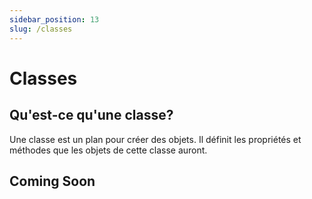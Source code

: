 ```yaml
---
sidebar_position: 13
slug: /classes
---
```


# Classes

## Qu'est-ce qu'une classe?

Une classe est un plan pour créer des objets. Il définit les propriétés et méthodes que les objets de cette classe auront.


## Coming Soon